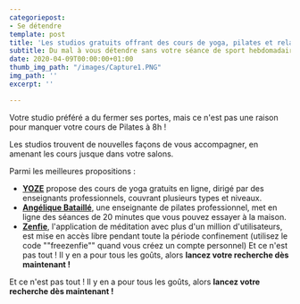 ```yaml
---
categoriepost:
- Se détendre
template: post
title: 'Les studios gratuits offrant des cours de yoga, pilates et relaxation '
subtitle: Du mal à vous détendre sans votre séance de sport hebdomadaire ?
date: 2020-04-09T00:00:00+01:00
thumb_img_path: "/images/Capture1.PNG"
img_path: ''
excerpt: ''

---
```

Votre studio préféré a du fermer ses portes, mais ce n'est pas une raison pour manquer votre cours de Pilates à 8h ! 

Les studios trouvent de nouvelles façons de vous accompagner, en amenant les cours jusque dans votre salons. 

Parmi les meilleures propositions : 

* [**YOZE**](https://yoze.fr/) propose des cours de yoga gratuits en ligne, dirigé par des enseignants professionnels, couvrant plusieurs types et niveaux. 
* [**Angélique Bataillé**](https://www.youtube.com/channel/UCyErGfChj2SZC6PrC4NA22w/videos), une enseignante de pilates professionnel, met en ligne des séances de 20 minutes que vous pouvez essayer à la maison.
* [**Zenfie**](https://www.zenfie.com/fr/), l'application de méditation avec plus d'un million d'utilisateurs, est mise en accès libre pendant toute la période confinement (utilisez le code ""freezenfie"" quand vous créez un compte personnel) Et ce n'est pas tout ! Il y en a pour tous les goûts, alors **lancez votre recherche dès maintenant !**

Et ce n'est pas tout ! Il y en a pour tous les goûts, alors **lancez votre recherche dès maintenant !**